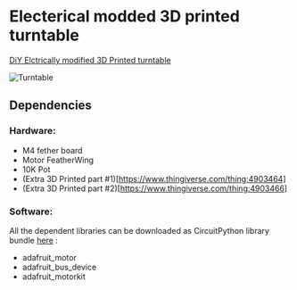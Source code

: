 # Electerical modded 3D printed turntable

[DiY Elctrically modified 3D Printed turntable](https://codensolder.com/blog/3d-printed-turntable)

![Turntable](turntable.jpg "turntable")

## Dependencies

### Hardware:
* M4 fether board
* Motor FeatherWing
* 10K Pot
* (Extra 3D Printed part #1)[https://www.thingiverse.com/thing:4903464]
* (Extra 3D Printed part #2)[https://www.thingiverse.com/thing:4903466]

### Software:
All the dependent libraries can be downloaded as CircuitPython library bundle [here](https://circuitpython.org/libraries) :

* adafruit_motor
* adafruit_bus_device
* adafruit_motorkit